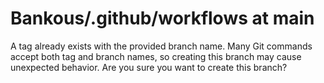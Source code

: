 # Bankous/.github/workflows at main

A tag already exists with the provided branch name. Many Git commands accept both tag and branch names, so creating this branch may cause unexpected behavior. Are you sure you want to create this branch?
